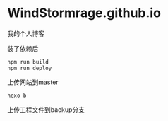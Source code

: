 # WindStormrage.github.io
我的个人博客

装了依赖后
```
npm run build
npm run deploy
```
上传网站到master

```
hexo b
```
上传工程文件到backup分支

